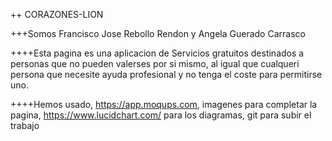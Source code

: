 ++ CORAZONES-LION

+++Somos Francisco Jose Rebollo Rendon y Angela Guerado Carrasco

++++Esta pagina es una aplicacion de Servicios gratuitos destinados a personas que no pueden valerses por si mismo,
al igual que cualqueri persona que necesite ayuda profesional y no tenga el coste para permitirse uno.

++++Hemos usado, https://app.moqups.com, imagenes para completar la pagina, https://www.lucidchart.com/ para los diagramas,
git para subir el trabajo

